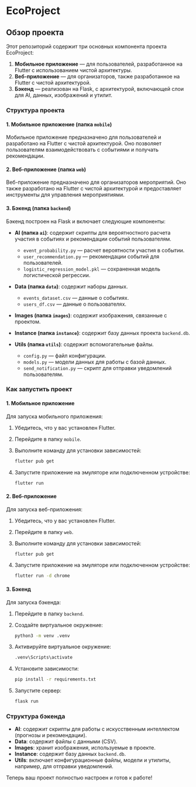 # EcoProject

## Обзор проекта

Этот репозиторий содержит три основных компонента проекта EcoProject:

1. **Мобильное приложение** — для пользователей, разработанное на Flutter с использованием чистой архитектуры.
2. **Веб-приложение** — для организаторов, также разработанное на Flutter с чистой архитектурой.
3. **Бэкенд** — реализован на Flask, с архитектурой, включающей слои для AI, данных, изображений и утилит.

### Структура проекта

#### 1. Мобильное приложение (папка `mobile`)

Мобильное приложение предназначено для пользователей и разработано на Flutter с чистой архитектурой. Оно позволяет пользователям взаимодействовать с событиями и получать рекомендации.

#### 2. Веб-приложение (папка `web`)

Веб-приложение предназначено для организаторов мероприятий. Оно также разработано на Flutter с чистой архитектурой и предоставляет инструменты для управления мероприятиями.

#### 3. Бэкенд (папка `backend`)

Бэкенд построен на Flask и включает следующие компоненты:

- **AI (папка `ai`)**: содержит скрипты для вероятностного расчета участия в событиях и рекомендации событий пользователям. 
  - `event_probability.py` — расчет вероятности участия в событии.
  - `user_recommendation.py` — рекомендации событий для пользователей.
  - `logistic_regression_model.pkl` — сохраненная модель логистической регрессии.
  
- **Data (папка `data`)**: содержит наборы данных.
  - `events_dataset.csv` — данные о событиях.
  - `users_df.csv` — данные о пользователях.

- **Images (папка `images`)**: содержит изображения, связанные с проектом.

- **Instance (папка `instance`)**: содержит базу данных проекта `backend.db`.

- **Utils (папка `utils`)**: содержит вспомогательные файлы.
  - `config.py` — файл конфигурации.
  - `models.py` — модели данных для работы с базой данных.
  - `send_notification.py` — скрипт для отправки уведомлений пользователям.

### Как запустить проект

#### 1. Мобильное приложение

Для запуска мобильного приложения:

1. Убедитесь, что у вас установлен Flutter.
2. Перейдите в папку `mobile`.
3. Выполните команду для установки зависимостей:

   ```bash
   flutter pub get
   ```
4. Запустите приложение на эмуляторе или подключенном устройстве:
    ```bash
   flutter run
   ```

#### 2. Веб-приложение

Для запуска веб-приложения:

1. Убедитесь, что у вас установлен Flutter.
2. Перейдите в папку `web`.
3. Выполните команду для установки зависимостей:

   ```bash
   flutter pub get
   ```
4. Запустите приложение на эмуляторе или подключенном устройстве:
    ```bash
   flutter run -d chrome
   ```
   
#### 3. Бэкенд

Для запуска бэкенда:

1. Перейдите в папку `backend`.
2. Создайте виртуальное окружение:

   ```bash
   python3 -m venv .venv
   ```
3. Активируйте виртуальное окружение:
    ```bash
   .venv\Scripts\activate
   ```
4. Установите зависимости:
    ```bash
   pip install -r requirements.txt
   ```
5. Запустите сервер:
    ```bash
   flask run
   ```
   
### Структура бэкенда

- **AI**: содержит скрипты для работы с искусственным интеллектом (прогнозы и рекомендации).
- **Data**: содержит файлы с данными (CSV).
- **Images**: хранит изображения, используемые в проекте.
- **Instance**: содержит базу данных `backend.db`.
- **Utils**: включает конфигурационные файлы, модели и утилиты, например, для отправки уведомлений.

Теперь ваш проект полностью настроен и готов к работе!

   
